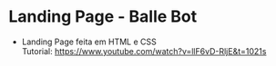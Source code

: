 # Landing Page - Balle Bot

- Landing Page feita em HTML e CSS <br>
Tutorial: https://www.youtube.com/watch?v=llF6vD-RljE&t=1021s
